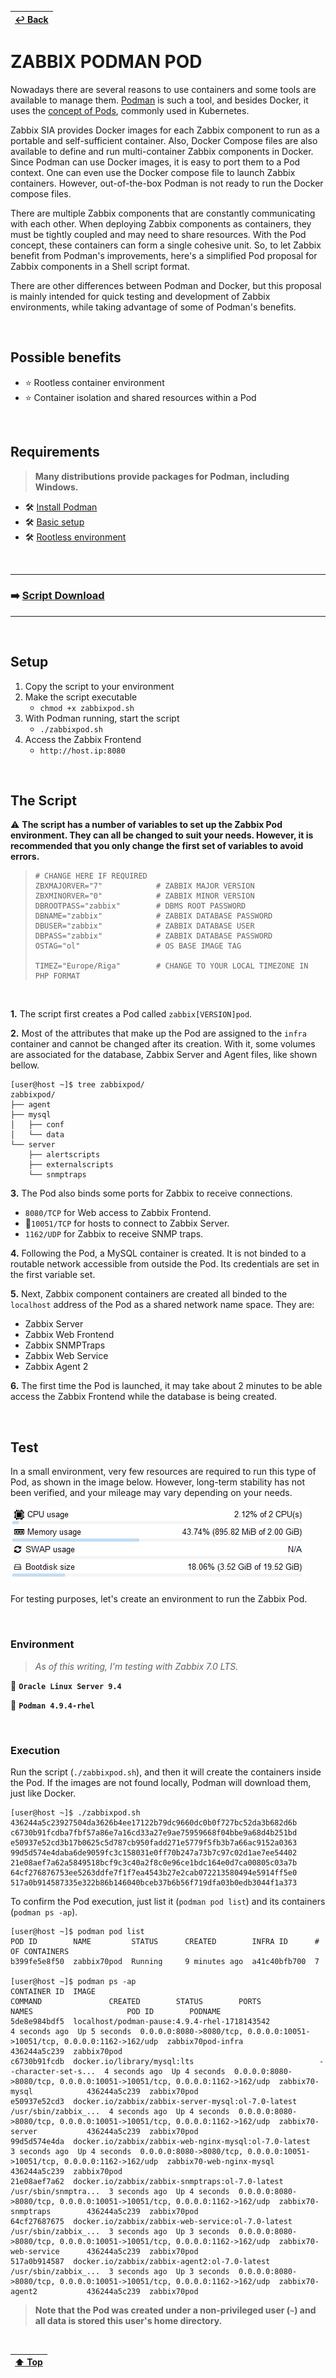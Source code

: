 | [↩️ Back](./) |
| --- |

# ZABBIX PODMAN POD

Nowadays there are several reasons to use containers and some tools are available to manage them. [Podman](https://podman.io/) is such a tool, and besides Docker, it uses the [concept of Pods](https://kubernetes.io/docs/concepts/workloads/pods/), commonly used in Kubernetes.

Zabbix SIA provides Docker images for each Zabbix component to run as a portable and self-sufficient container. Also, Docker Compose files are also available to define and run multi-container Zabbix components in Docker. Since Podman can use Docker images, it is easy to port them to a Pod context. One can even use the Docker compose file to launch Zabbix containers. However, out-of-the-box Podman is not ready to run the Docker compose files.

There are multiple Zabbix components that are constantly communicating with each other. When deploying Zabbix components as containers, they must be tightly coupled and may need to share resources. With the Pod concept, these containers can form a single cohesive unit. So, to let Zabbix benefit from Podman's improvements, here's a simplified Pod proposal for Zabbix components in a Shell script format.

There are other differences between Podman and Docker, but this proposal is mainly intended for quick testing and development of Zabbix environments, while taking advantage of some of Podman's benefits.

<BR>

## Possible benefits

- ⭐ Rootless container environment
- ⭐ Container isolation and shared resources within a Pod

<BR>

## Requirements

> **Many distributions provide packages for Podman, including Windows.**

- 🛠️ [Install Podman](https://podman.io/docs/installation)
- 🛠️ [Basic setup](https://github.com/containers/podman/blob/main/docs/tutorials/podman_tutorial.md)
- 🛠️ [Rootless environment](https://github.com/containers/podman/blob/main/docs/tutorials/rootless_tutorial.md)

<BR>

---
### ➡️ [Script Download](./zabbixpod.sh)
---

<BR>

## Setup

1. Copy the script to your environment
2. Make the script executable
    - `chmod +x zabbixpod.sh`
3. With Podman running, start the script
    - `./zabbixpod.sh`
4. Access the Zabbix Frontend
    - `http://host.ip:8080`

<BR>

## The Script

⚠️
**The script has a number of variables to set up the Zabbix Pod environment. They can all be changed to suit your needs. However, it is recommended that you only change the first set of variables to avoid errors.**

> ```shell
> # CHANGE HERE IF REQUIRED
> ZBXMAJORVER="7"            # ZABBIX MAJOR VERSION
> ZBXMINORVER="0"            # ZABBIX MINOR VERSION
> DBROOTPASS="zabbix"        # DBMS ROOT PASSWORD
> DBNAME="zabbix"            # ZABBIX DATABASE PASSWORD
> DBUSER="zabbix"            # ZABBIX DATABASE USER
> DBPASS="zabbix"            # ZABBIX DATABASE PASSWORD
> OSTAG="ol"                 # OS BASE IMAGE TAG
>
> TIMEZ="Europe/Riga"        # CHANGE TO YOUR LOCAL TIMEZONE IN PHP FORMAT
> ```

<BR>

**1.** The script first creates a Pod called `zabbix[VERSION]pod`.

**2.** Most of the attributes that make up the Pod are assigned to the `infra` container and cannot be changed after its creation. With it, some volumes are associated for the database, Zabbix Server and Agent files, like shown bellow.

```shell
[user@host ~]$ tree zabbixpod/
zabbixpod/
├── agent
├── mysql
│   ├── conf
│   └── data
└── server
    ├── alertscripts
    ├── externalscripts
    └── snmptraps
```

**3.** The Pod also binds some ports for Zabbix to receive connections.
- `8080/TCP` for Web access to Zabbix Frontend.
- `10051/TCP` for hosts to connect to Zabbix Server.
- `1162/UDP` for Zabbix to receive SNMP traps.

**4.** Following the Pod, a MySQL container is created. It is not binded to a routable network accessible from outside the Pod. Its credentials are set in the first variable set.

**5.** Next, Zabbix component containers are created all binded to the `localhost` address of the Pod as a shared network name space. They are:

- Zabbix Server
- Zabbix Web Frontend
- Zabbix SNMPTraps
- Zabbix Web Service
- Zabbix Agent 2

**6.** The first time the Pod is launched, it may take about 2 minutes to be able access the Zabbix Frontend while the database is being created.

<BR>

## Test

In a small environment, very few resources are required to run this type of Pod, as shown in the image below. However, long-term stability has not been verified, and your mileage may vary depending on your needs.

![Pod resources consumption](./image/resources.png)

For testing purposes, let's create an environment to run the Zabbix Pod.

<BR>

### Environment

> _As of this writing, I'm testing with Zabbix 7.0 LTS._

🧪 **`Oracle Linux Server 9.4`**

🧪 **`Podman 4.9.4-rhel`**

<BR>

### Execution

Run the script (`./zabbixpod.sh`), and then it will create the containers inside the Pod. If the images are not found locally, Podman will download them, just like Docker.

```
[user@host ~]$ ./zabbixpod.sh
436244a5c23927504da3626b4ee17122b79dc9660dc0b0f727bc52da3b682d6b
c6730b91fcdba7fbf57a86e7a16cd33a27e9ae75959668f04bbe9a68d4b251bd
e50937e52cd3b17b0625c5d787cb950fadd271e5779f5fb3b7a66ac9152a0363
99d5d574e4daba6de9059fc3c158031e0ff70b247a73b7c97c02d1ae7ee54402
21e08aef7a62a5849518bcf9c3c40a2f8c0e96ce1bdc164e0d7ca00805c03a7b
64cf276876753ee5263ddfe7f1f7ea4543b27e2cab072213580494e5914ff5e0
517a0b914587335e322b86b146040bceb37b6b56f719dfa03b0edb3044f1a373
```

To confirm the Pod execution, just list it (`podman pod list`) and its containers (`podman ps -ap`).

```
[user@host ~]$ podman pod list
POD ID        NAME         STATUS      CREATED        INFRA ID      # OF CONTAINERS
b399fe5e8f50  zabbix70pod  Running     9 minutes ago  a41c40bfb700  7

[user@host ~]$ podman ps -ap
CONTAINER ID  IMAGE                                                  COMMAND               CREATED        STATUS        PORTS                                                                    NAMES                     POD ID        PODNAME
5de8e984bdf5  localhost/podman-pause:4.9.4-rhel-1718143542                                 4 seconds ago  Up 5 seconds  0.0.0.0:8080->8080/tcp, 0.0.0.0:10051->10051/tcp, 0.0.0.0:1162->162/udp  zabbix70pod-infra         436244a5c239  zabbix70pod
c6730b91fcdb  docker.io/library/mysql:lts                            --character-set-s...  4 seconds ago  Up 4 seconds  0.0.0.0:8080->8080/tcp, 0.0.0.0:10051->10051/tcp, 0.0.0.0:1162->162/udp  zabbix70-mysql            436244a5c239  zabbix70pod
e50937e52cd3  docker.io/zabbix/zabbix-server-mysql:ol-7.0-latest     /usr/sbin/zabbix_...  4 seconds ago  Up 4 seconds  0.0.0.0:8080->8080/tcp, 0.0.0.0:10051->10051/tcp, 0.0.0.0:1162->162/udp  zabbix70-server           436244a5c239  zabbix70pod
99d5d574e4da  docker.io/zabbix/zabbix-web-nginx-mysql:ol-7.0-latest                        3 seconds ago  Up 4 seconds  0.0.0.0:8080->8080/tcp, 0.0.0.0:10051->10051/tcp, 0.0.0.0:1162->162/udp  zabbix70-web-nginx-mysql  436244a5c239  zabbix70pod
21e08aef7a62  docker.io/zabbix/zabbix-snmptraps:ol-7.0-latest        /usr/sbin/snmptra...  3 seconds ago  Up 4 seconds  0.0.0.0:8080->8080/tcp, 0.0.0.0:10051->10051/tcp, 0.0.0.0:1162->162/udp  zabbix70-snmptraps        436244a5c239  zabbix70pod
64cf27687675  docker.io/zabbix/zabbix-web-service:ol-7.0-latest      /usr/sbin/zabbix_...  3 seconds ago  Up 3 seconds  0.0.0.0:8080->8080/tcp, 0.0.0.0:10051->10051/tcp, 0.0.0.0:1162->162/udp  zabbix70-web-service      436244a5c239  zabbix70pod
517a0b914587  docker.io/zabbix/zabbix-agent2:ol-7.0-latest           /usr/sbin/zabbix_...  3 seconds ago  Up 3 seconds  0.0.0.0:8080->8080/tcp, 0.0.0.0:10051->10051/tcp, 0.0.0.0:1162->162/udp  zabbix70-agent2           436244a5c239  zabbix70pod
```

> **Note that the Pod was created under a non-privileged user (`~`) and all data is stored this user's home directory.**

<BR>

| [⬆️ Top](#zabbix-podman-pod) |
| --- |

